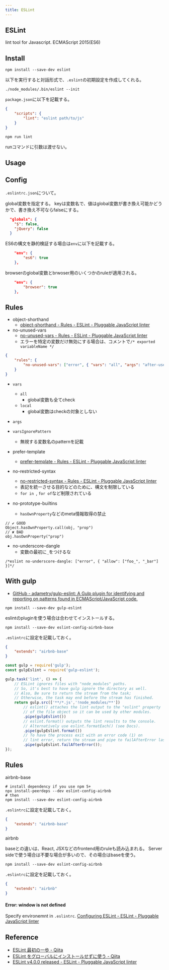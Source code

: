 ```yaml
---
title: ESLint
---
```


## ESLint
lint tool for Javascript.
ECMAScript 2015(ES6)

## Install

```
npm install --save-dev eslint
```

以下を実行すると対話形式で、`.eslint`の初期設定を作成してくれる。

```
./node_modules/.bin/eslint --init
```

`package.json`に以下を記載する。

```json
{
    "scripts": {
        "lint": "eslint path/to/js"
    }
}
```

```
npm run lint
```

runコマンドに引数は渡せない。

## Usage

## Config
`.eslintrc.json`について。

global変数を指定する。
keyは変数名で、値はglobal変数が書き換え可能かどうかで、書き換え不可ならfalseにする。

```json
  "globals": {
    "$": false,
    "jQuery": false
  }
```

ES6の構文を静的検証する場合は`env`に以下を記載する。

```json
    "env": {
        "es6": true
    },
```

browserのglobal変数とbrwoser用のいくつかのruleが適用される。

```json
    "env": {
        "browser": true
    },
```

## Rules

* object-shorthand
    * [object-shorthand - Rules - ESLint - Pluggable JavaScript linter](http://eslint.org/docs/rules/object-shorthand)
* no-unused-vars
    * [no-unused-vars - Rules - ESLint - Pluggable JavaScript linter](http://eslint.org/docs/rules/no-unused-vars)
    * エラーを特定の変数だけ無効にする場合は、コメントで`/* exported variableName */`


```json
{
    "rules": {
        "no-unused-vars": ["error", { "vars": "all", "args": "after-used", "ignoreRestSiblings": false }]
    }
}
```

* `vars`
    * `all`
        * global変数も全てcheck
    * `local`
        * global変数はcheckの対象としない
* `args`
* `varsIgnorePattern`
    * 無視する変数名のpatternを記載

* prefer-template
    * [prefer-template - Rules - ESLint - Pluggable JavaScript linter](http://eslint.org/docs/rules/prefer-template)


* no-restricted-syntax
    * [no-restricted-syntax - Rules - ESLint - Pluggable JavaScript linter](http://eslint.org/docs/rules/no-restricted-syntax)
    * 表記を統一させる目的などのために、構文を制限している
    * `for in `, `for of`など制限されている

* no-prototype-builtins
    * `hasOwnProperty`などのmeta情報取得の禁止


```
// ✔ GOOD
Object.hasOwnProperty.call(obj, "prop")
// ✘ BAD
obj.hasOwnProperty("prop")
```

* no-underscore-dangle
    * 変数の最初に`_`をつけるな

```
/*eslint no-underscore-dangle: ["error", { "allow": ["foo_", "_bar"] }]*/
```


## With gulp
* [GitHub - adametry/gulp-eslint: A Gulp plugin for identifying and reporting on patterns found in ECMAScript/JavaScript code.](https://github.com/adametry/gulp-eslint)

```
npm install --save-dev gulp-eslint
```

eslintのpluginを使う場合は合わせてインストールする。

```
npm install --save-dev eslint-config-airbnb-base
```

`.eslintrc`に設定を記載しておく。

```json
{
    "extends": "airbnb-base"
}
```

```javascript
const gulp = require('gulp');
const gulpEslint = require('gulp-eslint');

gulp.task('lint', () => {
    // ESLint ignores files with "node_modules" paths.
    // So, it's best to have gulp ignore the directory as well.
    // Also, Be sure to return the stream from the task;
    // Otherwise, the task may end before the stream has finished.
    return gulp.src(['**/*.js','!node_modules/**'])
        // eslint() attaches the lint output to the "eslint" property
        // of the file object so it can be used by other modules.
        .pipe(gulpEslint())
        // eslint.format() outputs the lint results to the console.
        // Alternatively use eslint.formatEach() (see Docs).
        .pipe(gulpEslint.format())
        // To have the process exit with an error code (1) on
        // lint error, return the stream and pipe to failAfterError last.
        .pipe(gulpEslint.failAfterError());
});
```

## Rules
airbnb-base

```
# install dependency if you use npm 5+
npx install-peerdeps --dev eslint-config-airbnb
# then
npm install --save-dev eslint-config-airbnb
```

`.eslintrc`に設定を記載しておく。

```json
{
    "extends": "airbnb-base"
}
```

airbnb

baseとの違いは、React, JSXなどのfrontend用のruleも読み込まれる。
Server sideで使う場合は不要な場合が多いので、その場合はbaseを使う。

```
npm install --save-dev eslint-config-airbnb
```

`.eslintrc`に設定を記載しておく。

```json
{
    "extends": "airbnb"
}
```

#### Error: window is not defined
Specify environemnt in `.eslintrc`.
[Configuring ESLint \- ESLint \- Pluggable JavaScript linter](https://eslint.org/docs/user-guide/configuring.html#specifying-environments)



## Reference
* [ESLint 最初の一歩 - Qiita](http://qiita.com/mysticatea/items/f523dab04a25f617c87d)
* [ESLint をグローバルにインストールせずに使う - Qiita](http://qiita.com/mysticatea/items/6bd56ff691d3a1577321)
* [ESLint v4.0.0 released - ESLint - Pluggable JavaScript linter](http://eslint.org/blog/2017/06/eslint-v4.0.0-released)

